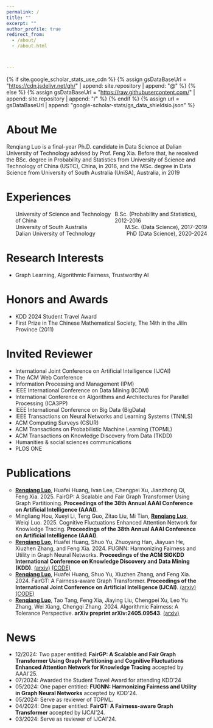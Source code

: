 ```yaml
---
permalink: /
title: ""
excerpt: ""
author_profile: true
redirect_from: 
  - /about/
  - /about.html



---
```


{% if site.google_scholar_stats_use_cdn %}
{% assign gsDataBaseUrl = "https://cdn.jsdelivr.net/gh/" | append: site.repository | append: "@" %}
{% else %}
{% assign gsDataBaseUrl = "https://raw.githubusercontent.com/" | append: site.repository | append: "/" %}
{% endif %}
{% assign url = gsDataBaseUrl | append: "google-scholar-stats/gs_data_shieldsio.json" %}

<span class='anchor' id='about-me'></span>

# About Me

Renqiang Luo is a final-year Ph.D. candidate in Data Science at Dalian University of Technology advised by Prof. Feng Xia. 
Before that, he received the BSc. degree in Probability and Statistics from University of Science and Technology of China (USTC), China, in 2016, and the MSc. degree in Data Science from University of South Australia (UniSA), Australia, in 2019

<span class='anchor' id='-experiences'></span>

# Experiences
<ul style = "width:100%">
  <li style = "display:flex;justify-content:space-between;">
    <div class="left" style="box-sizing: border-box;">
      University of Science and Technology of China
    </div>
  	<div class="right" style="box-sizing: border-box;">
      B.Sc. (Probability and Statistics), 2012-2016
    </div>
  </li>
  <li style = "display:flex;justify-content:space-between;">
    <div class="left" style="box-sizing: border-box;">
      University of South Australia
    </div>
  	<div class="right" style="box-sizing: border-box;">
      M.Sc. (Data Science), 2017-2019
    </div>
  </li>
  <li style = "display:flex;justify-content:space-between;">
    <div class="left" style="box-sizing: border-box;">
      Dalian University of Technology
    </div>
  	<div class="right" style="box-sizing: border-box;">
      PhD (Data Science), 2020-2024
    </div>
  </li>
  <!-- <li style = "display:flex;justify-content:space-between;">
    <div class="left" style="box-sizing: border-box;">
      DUT Artificial Intelligence Institute
    </div>
  	<div class="right" style="box-sizing: border-box;">
      Assistant Research Fellow, 2023-now
    </div>
  </li> -->
</ul> 

<span class='anchor' id='-research-interests'></span>

# Research Interests
- Graph Learning, Algorithmic Fairness, Trustworthy AI

<span class='anchor' id='-honors-and-awards'></span>

# Honors and Awards
- KDD 2024 Student Travel Award
- First Prize in The Chinese Mathematical Society, The 14th in the Jilin Province (2011)

<!-- - The Honorable Mention in the MCM/ICM (2019) -->
<!-- - The First Prize in The Blue Bridge Cup Competition (Shanxi Province) (2019) -->

<span class='anchor' id='-experiences'></span>

# Invited Reviewer
- International Joint Conference on Artificial Intelligence (IJCAI)
- The ACM Web Conference
- Information Processing and Management (IPM)
- IEEE International Conference on Data Mining (ICDM)
- International Conference on Algorithms and Architectures for Parallel Processing (ICA3PP)
- IEEE International Conference on Big Data (BigData)
- IEEE Transactions on Neural Networks and Learning Systems (TNNLS)
- ACM Computing Surveys (CSUR)
- ACM Transactions on Probabilistic Machine Learning (TOPML)
- ACM Transactions on Knowledge Discovery from Data (TKDD)
- Humanities &amp; social sciences communications
- PLOS ONE

<span class='anchor' id='-publications'></span>

# Publications 

<ul style="list-style-type: circle;">
  <li><u><strong>Renqiang Luo</strong></u>, Huafei Huang, Ivan Lee, Chengpei Xu, Jianzhong Qi, Feng Xia. 2025. FairGP: A Scalable and Fair Graph Transformer Using Graph Partitioning. <strong>Proceedings of the 38th Annual AAAI Conference on Artificial Intelligence (AAAI)</strong>. </li>
  <li>Mingliang Hou, Xueyi Li, Teng Guo, Zitao Liu, Mi Tian, <u><strong>Renqiang Luo</strong></u>, Weiqi Luo. 2025. Cognitive Fluctuations Enhanced Attention Network for Knowledge Tracing. <strong>Proceedings of the 38th Annual AAAI Conference on Artificial Intelligence (AAAI)</strong>. </li>
  <li><u><strong>Renqiang Luo</strong></u>, Huafei Huang, Shuo Yu, Zhuoyang Han, Jiayuan He, Xiuzhen Zhang, and Feng Xia. 2024. FUGNN: Harmonizing Fairness and Utility in Graph Neural Networks. <strong>Proceedings of the ACM SIGKDD International Conference on Knowledge Discovery and Data Mining (KDD)</strong>. <a href="https://arxiv.org/abs/2405.17034">(arxiv)</a> <a href="https://github.com/LuoRenqiang/FUGNN">(CODE)</a> </li>
  <li><u><strong>Renqiang Luo</strong></u>, Huafei Huang, Shuo Yu, Xiuzhen Zhang, and Feng Xia. 2024. FairGT: A Fairness-aware Graph Transformer. <strong>Proceedings of the International Joint Conference on Artificial  Intelligence (IJCAI)</strong>. <a href="https://arxiv.org/abs/2404.17169">(arxiv)</a> <a href="https://github.com/LuoRenqiang/FairGT">(CODE)</a></li>
  <li><u><strong>Renqiang Luo</strong></u>, Tao Tang, Feng Xia, Jiaying Liu, Chengpei Xu, Leo Yu Zhang, Wei Xiang, Chengqi Zhang. 2024. Algorithmic Fairness: A Tolerance Perspective. <strong>arXiv preprint arXiv:2405.09543</strong>. <a href="https://arxiv.org/abs/2405.09543">(arxiv)</a></li>
</ul>

<span class='anchor' id='-experiences'></span>

# News
- 12/2024: Two paper entitled: <strong>FairGP: A Scalable and Fair Graph Transformer Using Graph Partitioning</strong> and <strong>Cognitive Fluctuations Enhanced Attention Network for Knowledge Tracing</strong> accepted by AAAI'25.
- 07/2024: Awarded the Student Travel Award for attending KDD’24
- 05/2024: One paper entitled: <strong>FUGNN: Harmonizing Fairness and Utility in Graph Neural Networks</strong> accepted by KDD'24.
- 05/2024: Serve as reviewer of TOPML.
- 04/2024: One paper entitled: <strong>FairGT: A Fairness-aware Graph Transformer</strong> accepted by IJCAI'24.
- 03/2024: Serve as reviewer of IJCAI'24.

